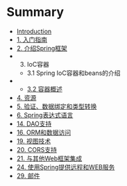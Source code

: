 # Summary

* [Introduction](README.md)
* [1. 入门指南](1-Getting-Started-with-Spring.md)
* [2. 介绍Spring框架](2-Introduction-to-the-Spring-Framework.md)
* 3. IoC容器
  * 3.1 Spring IoC容器和beans的介绍
* * [3.2 容器概述](/3-1.md)
* [4. 资源](4-resources.md)
* [5. 验证、数据绑定和类型转换](5-validation-data-binding-and-type-conversion.md)
* [6. Spring表达式语言](16-spel.md)
* [14. DAO支持](14-dao-support.md)
* [16. ORM和数据访问](/16-orm.md)
* [19. 视图技术](19-view-technologies.md)
* [20. CORS支持](20-cors-support.md)
* [21. 与其他Web框架集成 ](21-integrating-with-other-web-frameworks.md)
* [24. 使用Spring提供远程和WEB服务](24-remoting-and-web-services-using-spring.md)
* [29. 邮件](29-email.md)



